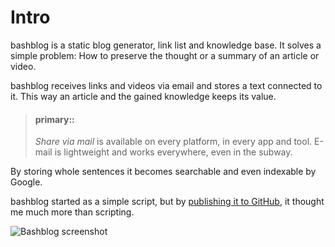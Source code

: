 # Intro

bashblog is a static blog generator, link list and knowledge base. It solves a simple problem: How to preserve the thought or a summary of an article or video.

bashblog receives links and videos via email and stores a text connected to it. This way an article and the gained knowledge keeps its value.

> #### primary::
>
> _Share via mail_ is available on every platform, in every app and tool. E-mail is lightweight and works everywhere, even in the subway.

By storing whole sentences it becomes searchable and even indexable by Google.

bashblog started as a simple script, but by [publishing it to GitHub](https://github.com/6uhrmittag/bashblog), it thought me much more than scripting.

![Bashblog screenshot](../.gitbook/assets/demo.png)

